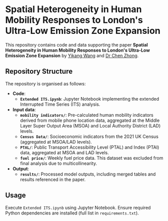 # Spatial Heterogeneity in Human Mobility Responses to London's Ultra-Low Emission Zone Expansion

This repository contains code and data supporting the paper **Spatial Heterogeneity in Human Mobility Responses to London's Ultra-Low Emission Zone Expansion** by [Yikang Wang](https://yikang.wang/) and [Dr Chen Zhong](https://profiles.ucl.ac.uk/46973).

## Repository Structure

The repository is organised as follows:

-   **Code**:
    -   **`Extended ITS.ipynb`**: Jupyter Notebook implementing the extended Interrupted Time Series (ITS) analysis.
-   **Input data**:
    -   **`mobility indicators/`**: Pre-calculated human mobility indicators derived from mobile phone location data, aggregated at the Middle Layer Super Output Area (MSOA) and Local Authority District (LAD) levels. 
    -   **`Census Data/`**: Socioeconomic indicators from the 2021 UK Census (aggregated at MSOA/LAD levels).
    -   **`PTAL/`**: Public Transport Accessibility Level (PTAL) and Index (PTAI) data, aggregated at MSOA and LAD levels.
    -   **`fuel price/`**: Weekly fuel price data. This dataset was excluded from final analysis due to multicollinearity.
-   **Output**:
    -   **`results/`**: Processed model outputs, including merged tables and results referenced in the paper.

## Usage

Execute `Extended ITS.ipynb` using Jupyter Notebook. Ensure required Python dependencies are installed (full list in `requirements.txt`).
